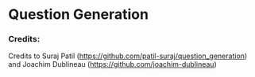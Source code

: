 # Question Generation


### Credits:
Credits to Suraj Patil (https://github.com/patil-suraj/question_generation) and Joachim Dublineau (https://github.com/joachim-dublineau)
